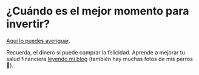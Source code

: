 # ¿Cuándo es el mejor momento para invertir?

[Aquí lo puedes averiguar](https://cuandoinvertir.com).

Recuerda, el dinero sí puede comprar la felicidad. Aprende a mejorar tu salud financiera [leyendo mi blog](https://perrodinero.blog) (también hay muchas fotos de mis perros 🐶).